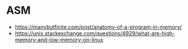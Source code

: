 # ASM

* https://manybutfinite.com/post/anatomy-of-a-program-in-memory/
* https://unix.stackexchange.com/questions/4929/what-are-high-memory-and-low-memory-on-linux
